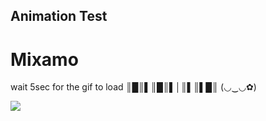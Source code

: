 ## Animation Test

# Mixamo

wait 5sec for the gif to load 
║█║▌║█║▌│║▌║▌█║ (◡‿◡✿)

![](/Devlog/vid/2023-05-25-MixamoTest_1_.gif)